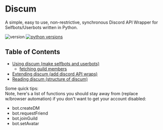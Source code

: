 Discum
======

A simple, easy to use, non-restrictive, synchronous Discord API Wrapper for Selfbots/Userbots written in Python.

![version](https://img.shields.io/badge/latest%20version-1.2.1-blue) [![python versions](https://img.shields.io/badge/python-2.7%20%7C%203.5%20%7C%203.6%20%7C%203.7%20%7C%203.8%20%7C%203.9-blue)](https://github.com/Merubokkusu/Discord-S.C.U.M)

Table of Contents
-----------------

-   [Using discum (make selfbots and userbots)](using.md)  
    -   [fetching guild members](using/fetchingGuildMembers.md)
-   [Extending discum (add discord API wraps)](extending.md)
-   [Reading discum (structure of discum)](reading.md)

Some quick tips:         
Note, here's a list of functions you should stay away from (replace w/browser automation) if you don't want to get your account disabled:

-   bot.createDM
-   bot.requestFriend
-   bot.joinGuild
-   bot.setAvatar
